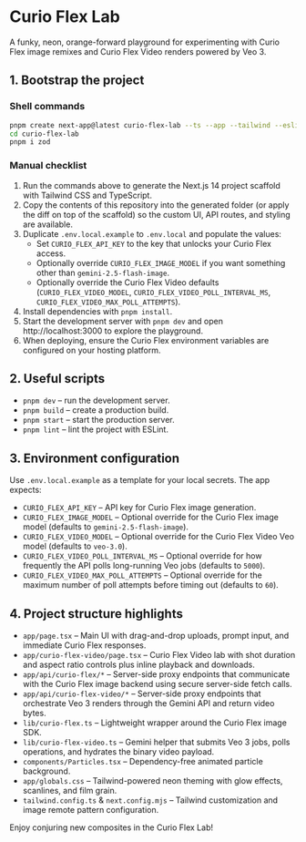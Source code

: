 # Curio Flex Lab

A funky, neon, orange-forward playground for experimenting with Curio Flex image remixes and Curio Flex Video renders powered by Veo 3.

## 1. Bootstrap the project

### Shell commands
```bash
pnpm create next-app@latest curio-flex-lab --ts --app --tailwind --eslint --src-dir false --import-alias "@/*"
cd curio-flex-lab
pnpm i zod
```

### Manual checklist
1. Run the commands above to generate the Next.js 14 project scaffold with Tailwind CSS and TypeScript.
2. Copy the contents of this repository into the generated folder (or apply the diff on top of the scaffold) so the custom UI, API routes, and styling are available.
3. Duplicate `.env.local.example` to `.env.local` and populate the values:
   - Set `CURIO_FLEX_API_KEY` to the key that unlocks your Curio Flex access.
   - Optionally override `CURIO_FLEX_IMAGE_MODEL` if you want something other than `gemini-2.5-flash-image`.
   - Optionally override the Curio Flex Video defaults (`CURIO_FLEX_VIDEO_MODEL`, `CURIO_FLEX_VIDEO_POLL_INTERVAL_MS`, `CURIO_FLEX_VIDEO_MAX_POLL_ATTEMPTS`).
4. Install dependencies with `pnpm install`.
5. Start the development server with `pnpm dev` and open http://localhost:3000 to explore the playground.
6. When deploying, ensure the Curio Flex environment variables are configured on your hosting platform.

## 2. Useful scripts

- `pnpm dev` – run the development server.
- `pnpm build` – create a production build.
- `pnpm start` – start the production server.
- `pnpm lint` – lint the project with ESLint.

## 3. Environment configuration

Use `.env.local.example` as a template for your local secrets. The app expects:

- `CURIO_FLEX_API_KEY` – API key for Curio Flex image generation.
- `CURIO_FLEX_IMAGE_MODEL` – Optional override for the Curio Flex image model (defaults to `gemini-2.5-flash-image`).
- `CURIO_FLEX_VIDEO_MODEL` – Optional override for the Curio Flex Video Veo model (defaults to `veo-3.0`).
- `CURIO_FLEX_VIDEO_POLL_INTERVAL_MS` – Optional override for how frequently the API polls long-running Veo jobs (defaults to `5000`).
- `CURIO_FLEX_VIDEO_MAX_POLL_ATTEMPTS` – Optional override for the maximum number of poll attempts before timing out (defaults to `60`).

## 4. Project structure highlights

- `app/page.tsx` – Main UI with drag-and-drop uploads, prompt input, and immediate Curio Flex responses.
- `app/curio-flex-video/page.tsx` – Curio Flex Video lab with shot duration and aspect ratio controls plus inline playback and downloads.
- `app/api/curio-flex/*` – Server-side proxy endpoints that communicate with the Curio Flex image backend using secure server-side fetch calls.
- `app/api/curio-flex-video/*` – Server-side proxy endpoints that orchestrate Veo 3 renders through the Gemini API and return video bytes.
- `lib/curio-flex.ts` – Lightweight wrapper around the Curio Flex image SDK.
- `lib/curio-flex-video.ts` – Gemini helper that submits Veo 3 jobs, polls operations, and hydrates the binary video payload.
- `components/Particles.tsx` – Dependency-free animated particle background.
- `app/globals.css` – Tailwind-powered neon theming with glow effects, scanlines, and film grain.
- `tailwind.config.ts` & `next.config.mjs` – Tailwind customization and image remote pattern configuration.

Enjoy conjuring new composites in the Curio Flex Lab!
